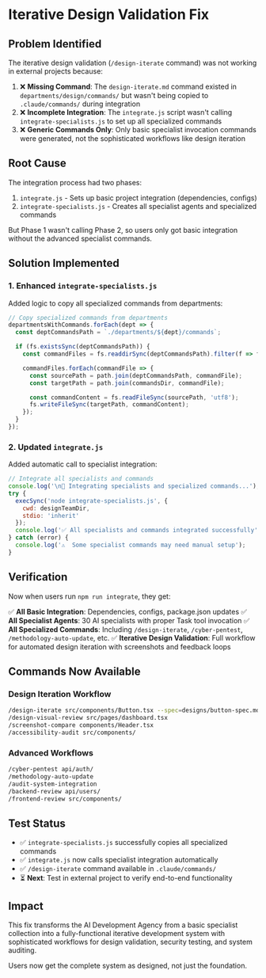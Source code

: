 # Iterative Design Validation Fix

## Problem Identified

The iterative design validation (`/design-iterate` command) was not working in external projects because:

1. ❌ **Missing Command**: The `design-iterate.md` command existed in `departments/design/commands/` but wasn't being copied to `.claude/commands/` during integration
2. ❌ **Incomplete Integration**: The `integrate.js` script wasn't calling `integrate-specialists.js` to set up all specialized commands
3. ❌ **Generic Commands Only**: Only basic specialist invocation commands were generated, not the sophisticated workflows like design iteration

## Root Cause

The integration process had two phases:
1. `integrate.js` - Sets up basic project integration (dependencies, configs)
2. `integrate-specialists.js` - Creates all specialist agents and specialized commands

But Phase 1 wasn't calling Phase 2, so users only got basic integration without the advanced specialist commands.

## Solution Implemented

### 1. Enhanced `integrate-specialists.js`
Added logic to copy all specialized commands from departments:

```javascript
// Copy specialized commands from departments
departmentsWithCommands.forEach(dept => {
  const deptCommandsPath = `./departments/${dept}/commands`;

  if (fs.existsSync(deptCommandsPath)) {
    const commandFiles = fs.readdirSync(deptCommandsPath).filter(f => f.endsWith('.md'));

    commandFiles.forEach(commandFile => {
      const sourcePath = path.join(deptCommandsPath, commandFile);
      const targetPath = path.join(commandsDir, commandFile);

      const commandContent = fs.readFileSync(sourcePath, 'utf8');
      fs.writeFileSync(targetPath, commandContent);
    });
  }
});
```

### 2. Updated `integrate.js`
Added automatic call to specialist integration:

```javascript
// Integrate all specialists and commands
console.log('\n🔧 Integrating specialists and specialized commands...');
try {
  execSync('node integrate-specialists.js', {
    cwd: designTeamDir,
    stdio: 'inherit'
  });
  console.log('✅ All specialists and commands integrated successfully');
} catch (error) {
  console.log('⚠️  Some specialist commands may need manual setup');
}
```

## Verification

Now when users run `npm run integrate`, they get:

✅ **All Basic Integration**: Dependencies, configs, package.json updates
✅ **All Specialist Agents**: 30 AI specialists with proper Task tool invocation
✅ **All Specialized Commands**: Including `/design-iterate`, `/cyber-pentest`, `/methodology-auto-update`, etc.
✅ **Iterative Design Validation**: Full workflow for automated design iteration with screenshots and feedback loops

## Commands Now Available

### Design Iteration Workflow
```bash
/design-iterate src/components/Button.tsx --spec=designs/button-spec.md
/design-visual-review src/pages/dashboard.tsx
/screenshot-compare components/Header.tsx
/accessibility-audit src/components/
```

### Advanced Workflows
```bash
/cyber-pentest api/auth/
/methodology-auto-update
/audit-system-integration
/backend-review api/users/
/frontend-review src/components/
```

## Test Status

- ✅ `integrate-specialists.js` successfully copies all specialized commands
- ✅ `integrate.js` now calls specialist integration automatically
- ✅ `/design-iterate` command available in `.claude/commands/`
- ⏳ **Next**: Test in external project to verify end-to-end functionality

## Impact

This fix transforms the AI Development Agency from a basic specialist collection into a fully-functional iterative development system with sophisticated workflows for design validation, security testing, and system auditing.

Users now get the complete system as designed, not just the foundation.